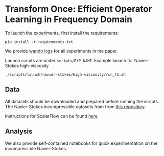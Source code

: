 
# Transform Once: Efficient Operator Learning in Frequency Domain

To launch the experiments, first install the requirements:

```
pip install -r requirements.txt
```

We provide [wandb logs](https://wandb.ai/diffeqml-research/table2-medium/reports/Transform-Once-Efficient-Operator-Learning-in-Frequency-Domain--VmlldzoyNzYxNjQ0?accessToken=5tnrep1gkt8wlsnblrrw2zm4wp9rjo11m3yqfewof14xpwvood5zigh8z84nuxri) for all experiments in the paper. 

Launch scripts are under `scripts/EXP_NAME`. Example launch for Navier-Stokes high-viscosity

```
./scripts/launch/navier-stokes/high-viscosity/run_t1.sh
```
## Data

All datasets should be downloaded and prepared before running the scripts. The Navier-Stokes incompressible datasets from from [this repository](https://github.com/neuraloperator/neuraloperator).

Instructions for ScalarFlow can be found [here](https://ge.in.tum.de/publications/2019-scalarflow-eckert/).


## Analysis

We also provide self-contained notebooks for quick experimentation on the incompressible Navier-Stokes. 
